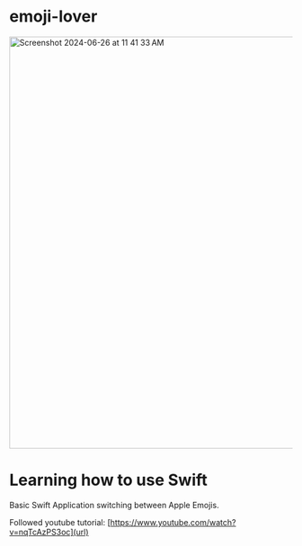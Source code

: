 # emoji-lover
<img width="734" alt="Screenshot 2024-06-26 at 11 41 33 AM" src="https://github.com/alhu45/emoji-lover/assets/146134550/ac133c0f-68d3-474a-9b9a-d71857e772f2">

# Learning how to use Swift

Basic Swift Application switching between Apple Emojis.

Followed youtube tutorial: [https://www.youtube.com/watch?v=nqTcAzPS3oc](url)
